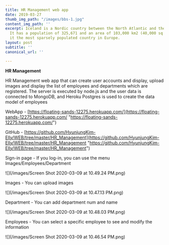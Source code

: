 ```yaml
---
title: HR Management web app
date: 2019-03-27
thumb_img_path: "/images/bbs-1.jpg"
content_img_path: ''
excerpt: Iceland is a Nordic country between the North Atlantic and the Arctic Ocean.
  It has a population of 325,671 and an area of 103,000 km2 (40,000 sq mi), making
  it the most sparsely populated country in Europe.
layout: post
subtitle: ''
canonical_url: ''

---
```

**HR Management**

HR Management web app that can create user accounts and display, upload images and display the list of employees and departments which are registered. The server is executed by node.js and the user data is connected to MongoDB, and Heroku Postgres is used to create the data model of employees

WebApp - [https://floating-sands-12275.herokuapp.com/](https://floating-sands-12275.herokuapp.com/ "https://floating-sands-12275.herokuapp.com/")

GitHub - [https://github.com/HyunjungKim-Elly/WEB/tree/master/HR_Management](https://github.com/HyunjungKim-Elly/WEB/tree/master/HR_Management "https://github.com/HyunjungKim-Elly/WEB/tree/master/HR_Management")

Sign-in page - If you log-in, you can use the menu Images/Employees/Department

![](/images/Screen Shot 2020-03-09 at 10.49.24 PM.png)

Images - You can upload images

![](/images/Screen Shot 2020-03-09 at 10.47.13 PM.png)

Department - You can add department num and name

![](/images/Screen Shot 2020-03-09 at 10.48.03 PM.png)

Employees - You can select a specific employee to see and modify the information

![](/images/Screen Shot 2020-03-09 at 10.46.54 PM.png)